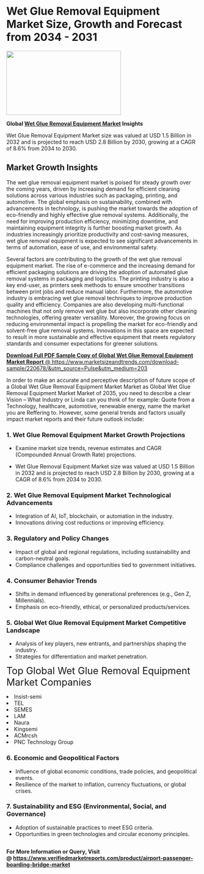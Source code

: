 <H1>Wet Glue Removal Equipment Market Size, Growth and Forecast from 2034 - 2031</H1><img class="aligncenter size-medium wp-image-584254" src="https://thirdeyenews.in/wp-content/uploads/2034/09/Global-Market-Research-300x168.jpeg" alt="" width="300" height="168" /><p><strong>Global&nbsp;<a href="https://www.marketsizeandtrends.com/download-sample/220678/&amp;utm_source=Pulse&amp;utm_medium=203">Wet Glue Removal Equipment Market</a> Insights</strong></p><p>Wet Glue Removal Equipment Market size was valued at USD 1.5 Billion in 2032 and is projected to reach USD 2.8 Billion by 2030, growing at a CAGR of 8.6% from 2034 to 2030.</p><p><h2>Market Growth Insights</h2> <p>The wet glue removal equipment market is poised for steady growth over the coming years, driven by increasing demand for efficient cleaning solutions across various industries such as packaging, printing, and automotive. The global emphasis on sustainability, combined with advancements in technology, is pushing the market towards the adoption of eco-friendly and highly effective glue removal systems. Additionally, the need for improving production efficiency, minimizing downtime, and maintaining equipment integrity is further boosting market growth. As industries increasingly prioritize productivity and cost-saving measures, wet glue removal equipment is expected to see significant advancements in terms of automation, ease of use, and environmental safety.</p> <p><a href="#"></a></p> <p>Several factors are contributing to the growth of the wet glue removal equipment market. The rise of e-commerce and the increasing demand for efficient packaging solutions are driving the adoption of automated glue removal systems in packaging and logistics. The printing industry is also a key end-user, as printers seek methods to ensure smoother transitions between print jobs and reduce manual labor. Furthermore, the automotive industry is embracing wet glue removal techniques to improve production quality and efficiency. Companies are also developing multi-functional machines that not only remove wet glue but also incorporate other cleaning technologies, offering greater versatility. Moreover, the growing focus on reducing environmental impact is propelling the market for eco-friendly and solvent-free glue removal systems. Innovations in this space are expected to result in more sustainable and effective equipment that meets regulatory standards and consumer expectations for greener solutions.</p> <p><a href="#"></p><p><span class=""><strong>Download Full PDF Sample Copy of Global Wet Glue Removal Equipment Market Report</strong> @ <a href="https://www.marketsizeandtrends.com/download-sample/220678/&amp;utm_source=Pulse&amp;utm_medium=203" target="_blank">https://www.marketsizeandtrends.com/download-sample/220678/&amp;utm_source=Pulse&amp;utm_medium=203</a></span></p><p>In order to make an accurate and perceptive description of future scope of a Global&nbsp;Wet Glue Removal Equipment Market Market as Global&nbsp;Wet Glue Removal Equipment Market Market of 2035, you need to describe a clear Vision &ndash; What Industry or Linda can you think of for example: Quote from a Technology, healthcare, automotive, renewable energy, name the market you are Reffering to. However, some general trends and factors usually impact market reports and their future outlook include:</p><h3>1.&nbsp;<strong>Wet Glue Removal Equipment Market Growth Projections</strong></h3><ul><li>Examine market size trends, revenue estimates and CAGR (Compounded Annual Growth Rate) projections.</li><li><p>Wet Glue Removal Equipment Market size was valued at USD 1.5 Billion in 2032 and is projected to reach USD 2.8 Billion by 2030, growing at a CAGR of 8.6% from 2034 to 2030.</p></li></ul><h3>2.&nbsp;<strong>Wet Glue Removal Equipment Market Technological Advancements</strong></h3><ul><li>Integration of AI, IoT, blockchain, or automation in the industry.</li><li>Innovations driving cost reductions or improving efficiency.</li></ul><h3>3.&nbsp;<strong>Regulatory and Policy Changes</strong></h3><ul><li>Impact of global and regional regulations, including sustainability and carbon-neutral goals.</li><li>Compliance challenges and opportunities tied to government initiatives.</li></ul><h3>4.&nbsp;<strong>Consumer Behavior Trends</strong></h3><ul><li>Shifts in demand influenced by generational preferences (e.g., Gen Z, Millennials).</li><li>Emphasis on eco-friendly, ethical, or personalized products/services.</li></ul><h3>5.&nbsp;<strong>Global Wet Glue Removal Equipment Market Competitive Landscape</strong></h3><ul><li>Analysis of key players, new entrants, and partnerships shaping the industry.</li><li>Strategies for differentiation and market penetration.</li></ul><p data-pm-slice="1 1 []"><span style="color: inherit; font-family: inherit; font-size: 25px;">Top Global Wet Glue Removal Equipment Market Companies</span></p><div class="" data-test-id=""><p><li>Insist-semi</li><li> TEL</li><li> SEMES</li><li> LAM</li><li> Naura</li><li> Kingsemi</li><li> ACMrcsh</li><li> PNC Technology Group</li></p></div><h3>6.&nbsp;<strong>Economic and Geopolitical Factors</strong></h3><ul><li>Influence of global economic conditions, trade policies, and geopolitical events.</li><li>Resilience of the market to inflation, currency fluctuations, or global crises.</li></ul><h3>7.&nbsp;<strong>Sustainability and ESG (Environmental, Social, and Governance)</strong></h3><ul><li>Adoption of sustainable practices to meet ESG criteria.</li><li>Opportunities in green technologies and circular economy principles.</li></ul><h2><strong style="font-size: 14px;">For More Information or Query, Visit @&nbsp;</strong><a style="background-color: #ffffff; font-size: 14px;" href="https://www.marketsizeandtrends.com/report/wet-glue-removal-equipment-market/" target="_blank">https://www.verifiedmarketreports.com/product/airport-passenger-boarding-bridge-market</a></h2>
